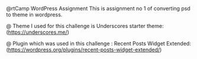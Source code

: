 @rtCamp WordPress  Assignment
  This is assignment no 1 of converting psd to theme in wordpress.

@ Theme I used for this challenge is
 Underscores starter theme:(https://underscores.me/)

@ Plugin which was used in this challenge :
 Recent Posts Widget Extended:(https://wordpress.org/plugins/recent-posts-widget-extended/)
 

 
